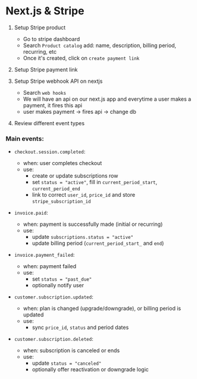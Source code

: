 # Next.js & Stripe

1. Setup Stripe product

   - Go to stripe dashboard
   - Search `Product catalog`
     add: name, description, billing period, recurring, etc
   - Once it's created, click on `create payment link`

2. Setup Stripe payment link
3. Setup Stripe webhook API on nextjs

   - Search `web hooks`
   - We will have an api on our next.js app and everytime a user makes a payment, it fires this api
   - user makes payment -> fires api -> change db

4. Review different event types

### Main events:

- `checkout.session.completed`:

  - when: user completes checkout
  - use:
    - create or update subscriptions row
    - set `status = "active"`, fill in `current_period_start`, `current_period_end`
    - link to correct `user_id`, `price_id` and store `stripe_subscription_id`

- `invoice.paid`:

  - when: payment is successfully made (initial or recurring)
  - use:
    - update `subscriptions.status = "active"`
    - update billing period (`current_period_start_` and `end`)

- `invoice.payment_failed`:

  - when: payment failed
  - use:
    - set `status = "past_due"`
    - optionally notify user

- `customer.subscription.updated`:

  - when: plan is changed (upgrade/downgrade), or billing period is updated
  - use:
    - sync `price_id`, `status` and period dates

- `customer.subscription.deleted`:

  - when: subscription is canceled or ends
  - use:
    - update `status = "canceled"`
    - optionally offer reactivation or downgrade logic
